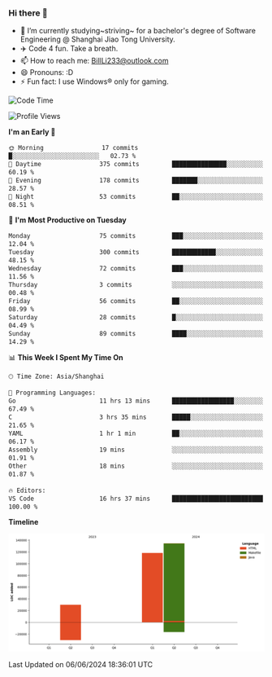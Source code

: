 ### Hi there 👋
- 🌱 I’m currently studying~striving~ for a bachelor's degree of Software Engineering @ Shanghai Jiao Tong University.
- ✈️ Code 4 fun. Take a breath.
- 📫 How to reach me: BillLi233@outlook.com
- 😄 Pronouns: :D
- ⚡ Fun fact: I use Windows® only for gaming.

<!--START_SECTION:waka-->
![Code Time](http://img.shields.io/badge/Code%20Time-205%20hrs%2048%20mins-blue)

![Profile Views](http://img.shields.io/badge/Profile%20Views-14-blue)

**I'm an Early 🐤** 

```text
🌞 Morning                17 commits          █░░░░░░░░░░░░░░░░░░░░░░░░   02.73 % 
🌆 Daytime                375 commits         ███████████████░░░░░░░░░░   60.19 % 
🌃 Evening                178 commits         ███████░░░░░░░░░░░░░░░░░░   28.57 % 
🌙 Night                  53 commits          ██░░░░░░░░░░░░░░░░░░░░░░░   08.51 % 
```
📅 **I'm Most Productive on Tuesday** 

```text
Monday                   75 commits          ███░░░░░░░░░░░░░░░░░░░░░░   12.04 % 
Tuesday                  300 commits         ████████████░░░░░░░░░░░░░   48.15 % 
Wednesday                72 commits          ███░░░░░░░░░░░░░░░░░░░░░░   11.56 % 
Thursday                 3 commits           ░░░░░░░░░░░░░░░░░░░░░░░░░   00.48 % 
Friday                   56 commits          ██░░░░░░░░░░░░░░░░░░░░░░░   08.99 % 
Saturday                 28 commits          █░░░░░░░░░░░░░░░░░░░░░░░░   04.49 % 
Sunday                   89 commits          ████░░░░░░░░░░░░░░░░░░░░░   14.29 % 
```


📊 **This Week I Spent My Time On** 

```text
🕑︎ Time Zone: Asia/Shanghai

💬 Programming Languages: 
Go                       11 hrs 13 mins      █████████████████░░░░░░░░   67.49 % 
C                        3 hrs 35 mins       █████░░░░░░░░░░░░░░░░░░░░   21.65 % 
YAML                     1 hr 1 min          ██░░░░░░░░░░░░░░░░░░░░░░░   06.17 % 
Assembly                 19 mins             ░░░░░░░░░░░░░░░░░░░░░░░░░   01.91 % 
Other                    18 mins             ░░░░░░░░░░░░░░░░░░░░░░░░░   01.87 % 

🔥 Editors: 
VS Code                  16 hrs 37 mins      █████████████████████████   100.00 % 
```

**Timeline**

![Lines of Code chart](https://raw.githubusercontent.com/GMH233/GMH233/main/assets/bar_graph.png)


 Last Updated on 06/06/2024 18:36:01 UTC
<!--END_SECTION:waka-->

<!--
**GMH233/GMH233** is a ✨ _special_ ✨ repository because its `README.md` (this file) appears on your GitHub profile.

Here are some ideas to get you started:

- 🔭 I’m currently working on ...
- 🌱 I’m currently learning ...
- 👯 I’m looking to collaborate on ...
- 🤔 I’m looking for help with ...
- 💬 Ask me about ...
- 📫 How to reach me: ...
- 😄 Pronouns: ...
- ⚡ Fun fact: ...
-->
